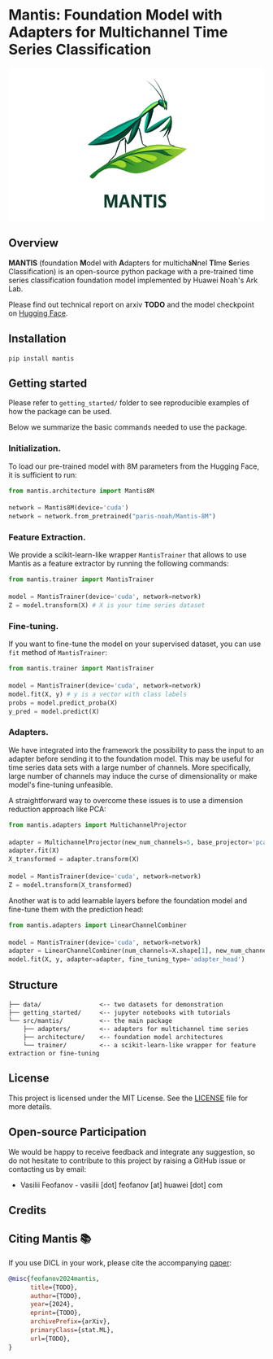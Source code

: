 # Mantis: Foundation Model with Adapters for Multichannel Time Series Classification

<p align="center">
  <img src="figures/mantis_logo_white_with_font.png" alt="Logo" height="300"/>
</p>

## Overview

**MANTIS** (foundation **M**odel with **A**dapters for multicha**N**nel **TI**me **S**eries Classification) is an open-source python package with a pre-trained time series classification foundation model implemented by Huawei Noah's Ark Lab.

Please find out technical report on arxiv **TODO** and the model checkpoint on [Hugging Face](https://huggingface.co/paris-noah/Mantis-8M).

## Installation

```
pip install mantis
```

## Getting started

Please refer to `getting_started/` folder to see reproducible examples of how the package can be used.

Below we summarize the basic commands needed to use the package.

### Initialization.

To load our pre-trained model with 8M parameters from the Hugging Face, it is sufficient to run:

``` python
from mantis.architecture import Mantis8M

network = Mantis8M(device='cuda')
network = network.from_pretrained("paris-noah/Mantis-8M")
```

### Feature Extraction.

We provide a scikit-learn-like wrapper `MantisTrainer` that allows to use Mantis as a feature extractor by running the following commands:

``` python
from mantis.trainer import MantisTrainer

model = MantisTrainer(device='cuda', network=network)
Z = model.transform(X) # X is your time series dataset
```

### Fine-tuning.

If you want to fine-tune the model on your supervised dataset, you can use `fit` method of `MantisTrainer`:

``` python
from mantis.trainer import MantisTrainer

model = MantisTrainer(device='cuda', network=network)
model.fit(X, y) # y is a vector with class labels
probs = model.predict_proba(X)
y_pred = model.predict(X)
```

### Adapters.

We have integrated into the framework the possibility to pass the input to an adapter before sending it to the foundation model. This may be useful for time series data sets with a large number of channels. More specifically, large number of channels may induce the curse of dimensionality or make model's fine-tuning unfeasible. 

A straightforward way to overcome these issues is to use a dimension reduction approach like PCA:
``` python
from mantis.adapters import MultichannelProjector

adapter = MultichannelProjector(new_num_channels=5, base_projector='pca')
adapter.fit(X)
X_transformed = adapter.transform(X)

model = MantisTrainer(device='cuda', network=network)
Z = model.transform(X_transformed)
```

Another wat is to add learnable layers before the foundation model and fine-tune them with the prediction head:
``` python
from mantis.adapters import LinearChannelCombiner

model = MantisTrainer(device='cuda', network=network)
adapter = LinearChannelCombiner(num_channels=X.shape[1], new_num_channels=5)
model.fit(X, y, adapter=adapter, fine_tuning_type='adapter_head')
```

## Structure

```
├── data/                <-- two datasets for demonstration
├── getting_started/     <-- jupyter notebooks with tutorials
└── src/mantis/          <-- the main package
    ├── adapters/        <-- adapters for multichannel time series
    ├── architecture/    <-- foundation model architectures
    └── trainer/         <-- a scikit-learn-like wrapper for feature extraction or fine-tuning
```


## License

This project is licensed under the MIT License. See the [LICENSE](LICENSE) file for more details.

## Open-source Participation

We would be happy to receive feedback and integrate any suggestion, so do not hesitate to contribute to this project by raising a GitHub issue or contacting us by email:

 - Vasilii Feofanov - vasilii [dot] feofanov [at] huawei [dot] com

## Credits


## Citing Mantis 📚

If you use DICL in your work, please cite the accompanying
[paper](https://arxiv.org/abs/2410.11711):

```bibtex
@misc{feofanov2024mantis,
      title={TODO}, 
      author={TODO},
      year={2024},
      eprint={TODO},
      archivePrefix={arXiv},
      primaryClass={stat.ML},
      url={TODO}, 
}
```